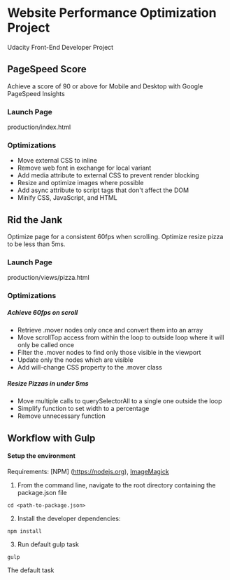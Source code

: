 # Website Performance Optimization Project

Udacity Front-End Developer Project

## PageSpeed Score

Achieve a score of 90 or above for Mobile and Desktop with Google PageSpeed Insights

### Launch Page

production/index.html

### Optimizations

* Move external CSS to inline
* Remove web font in exchange for local variant
* Add media attribute to external CSS to prevent render blocking
* Resize and optimize images where possible
* Add async attribute to script tags that don't affect the DOM
* Minify CSS, JavaScript, and HTML

## Rid the Jank

Optimize page for a consistent 60fps when scrolling. Optimize resize pizza to be less than 5ms.

### Launch Page

production/views/pizza.html

### Optimizations

##### Achieve 60fps on scroll

* Retrieve .mover nodes only once and convert them into an array
* Move scrollTop access from within the loop to outside loop where it will only be called once
* Filter the .mover nodes to find only those visible in the viewport
* Update only the nodes which are visible
* Add will-change CSS property to the .mover class

##### Resize Pizzas in under 5ms

* Move multiple calls to querySelectorAll to a single one outside the loop
* Simplify function to set width to a percentage
* Remove unnecessary function

## Workflow with Gulp

#### Setup the environment

Requirements: [NPM] (https://nodejs.org), [ImageMagick](https://www.imagemagick.org/script/download.php)

1. From the command line, navigate to the root directory containing the package.json file
```shell
cd <path-to-package.json>
```
2. Install the developer dependencies:
```shell
npm install
```
3. Run default gulp task
```shell
gulp
```
The default task